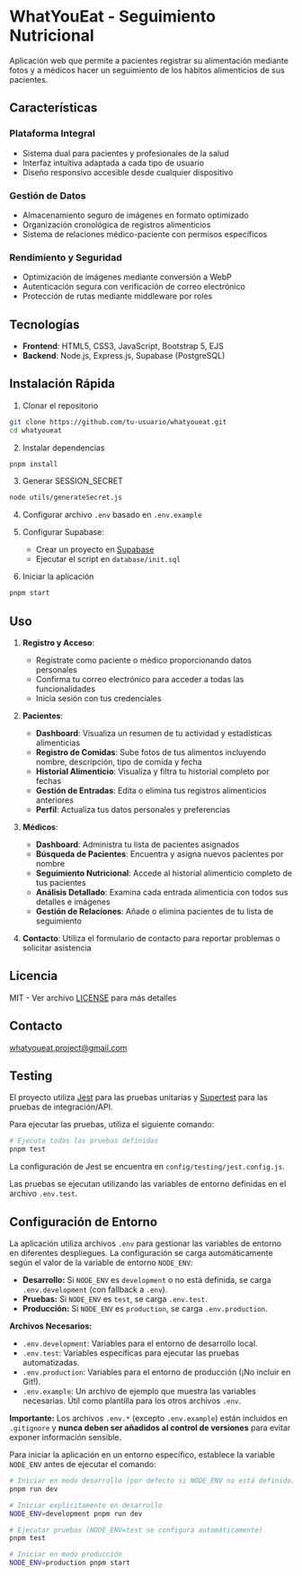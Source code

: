 # WhatYouEat - Seguimiento Nutricional

Aplicación web que permite a pacientes registrar su alimentación mediante fotos y a médicos hacer un seguimiento de los hábitos alimenticios de sus pacientes.

## Características

### Plataforma Integral
- Sistema dual para pacientes y profesionales de la salud
- Interfaz intuitiva adaptada a cada tipo de usuario
- Diseño responsivo accesible desde cualquier dispositivo

### Gestión de Datos
- Almacenamiento seguro de imágenes en formato optimizado
- Organización cronológica de registros alimenticios
- Sistema de relaciones médico-paciente con permisos específicos

### Rendimiento y Seguridad
- Optimización de imágenes mediante conversión a WebP
- Autenticación segura con verificación de correo electrónico
- Protección de rutas mediante middleware por roles

## Tecnologías

- **Frontend**: HTML5, CSS3, JavaScript, Bootstrap 5, EJS
- **Backend**: Node.js, Express.js, Supabase (PostgreSQL)

## Instalación Rápida

1. Clonar el repositorio
```bash
git clone https://github.com/tu-usuario/whatyoueat.git
cd whatyoueat
```

2. Instalar dependencias
```bash
pnpm install
```

3. Generar SESSION_SECRET
```bash
node utils/generateSecret.js
```

4. Configurar archivo `.env` basado en `.env.example`

5. Configurar Supabase:
   - Crear un proyecto en [Supabase](https://supabase.com/)
   - Ejecutar el script en `database/init.sql`

6. Iniciar la aplicación
```bash
pnpm start
```

## Uso

1. **Registro y Acceso**:
   - Regístrate como paciente o médico proporcionando datos personales
   - Confirma tu correo electrónico para acceder a todas las funcionalidades
   - Inicia sesión con tus credenciales

2. **Pacientes**:
   - **Dashboard**: Visualiza un resumen de tu actividad y estadísticas alimenticias
   - **Registro de Comidas**: Sube fotos de tus alimentos incluyendo nombre, descripción, tipo de comida y fecha
   - **Historial Alimenticio**: Visualiza y filtra tu historial completo por fechas
   - **Gestión de Entradas**: Edita o elimina tus registros alimenticios anteriores
   - **Perfil**: Actualiza tus datos personales y preferencias

3. **Médicos**:
   - **Dashboard**: Administra tu lista de pacientes asignados
   - **Búsqueda de Pacientes**: Encuentra y asigna nuevos pacientes por nombre
   - **Seguimiento Nutricional**: Accede al historial alimenticio completo de tus pacientes
   - **Análisis Detallado**: Examina cada entrada alimenticia con todos sus detalles e imágenes
   - **Gestión de Relaciones**: Añade o elimina pacientes de tu lista de seguimiento

4. **Contacto**: Utiliza el formulario de contacto para reportar problemas o solicitar asistencia

## Licencia

MIT - Ver archivo [LICENSE](LICENSE) para más detalles

## Contacto

whatyoueat.project@gmail.com

## Testing

El proyecto utiliza [Jest](https://jestjs.io/) para las pruebas unitarias y [Supertest](https://github.com/visionmedia/supertest) para las pruebas de integración/API.

Para ejecutar las pruebas, utiliza el siguiente comando:

```bash
# Ejecuta todas las pruebas definidas
pnpm test
```

La configuración de Jest se encuentra en `config/testing/jest.config.js`.

Las pruebas se ejecutan utilizando las variables de entorno definidas en el archivo `.env.test`.

## Configuración de Entorno

La aplicación utiliza archivos `.env` para gestionar las variables de entorno en diferentes despliegues. La configuración se carga automáticamente según el valor de la variable de entorno `NODE_ENV`:

- **Desarrollo:** Si `NODE_ENV` es `development` o no está definida, se carga `.env.development` (con fallback a `.env`).
- **Pruebas:** Si `NODE_ENV` es `test`, se carga `.env.test`.
- **Producción:** Si `NODE_ENV` es `production`, se carga `.env.production`.

**Archivos Necesarios:**

- `.env.development`: Variables para el entorno de desarrollo local.
- `.env.test`: Variables específicas para ejecutar las pruebas automatizadas.
- `.env.production`: Variables para el entorno de producción (¡No incluir en Git!).
- `.env.example`: Un archivo de ejemplo que muestra las variables necesarias. Útil como plantilla para los otros archivos `.env`.

**Importante:** Los archivos `.env.*` (excepto `.env.example`) están incluidos en `.gitignore` y **nunca deben ser añadidos al control de versiones** para evitar exponer información sensible.

Para iniciar la aplicación en un entorno específico, establece la variable `NODE_ENV` antes de ejecutar el comando:

```bash
# Iniciar en modo desarrollo (por defecto si NODE_ENV no está definido)
pnpm run dev

# Iniciar explícitamente en desarrollo
NODE_ENV=development pnpm run dev

# Ejecutar pruebas (NODE_ENV=test se configura automáticamente)
pnpm test

# Iniciar en modo producción
NODE_ENV=production pnpm start
```
